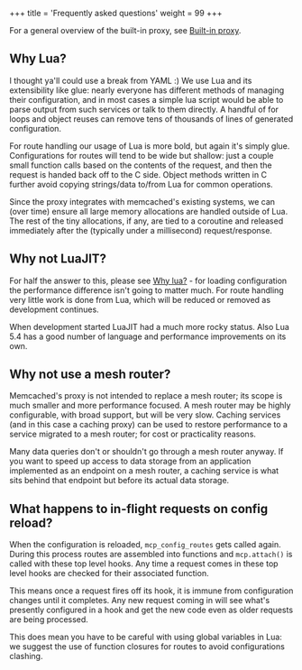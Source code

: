 +++
title = 'Frequently asked questions'
weight = 99
+++

For a general overview of the built-in proxy, see [Built-in proxy]({{<proxy_base_path>}}).

## Why Lua?

I thought ya'll could use a break from YAML :) We use Lua and its
extensibility like glue: nearly everyone has different methods of managing
their configuration, and in most cases a simple lua script would be able to
parse output from such services or talk to them directly. A handful of for
loops and object reuses can remove tens of thousands of lines of generated
configuration.

For route handling our usage of Lua is more bold, but again it's simply glue.
Configurations for routes will tend to be wide but shallow: just a couple
small function calls based on the contents of the request, and then the
request is handed back off to the C side. Object methods written in C further
avoid copying strings/data to/from Lua for common operations.

Since the proxy integrates with memcached's existing systems, we can (over
time) ensure all large memory allocations are handled outside of Lua. The rest
of the tiny allocations, if any, are tied to a coroutine and released
immediately after the (typically under a millisecond) request/response.

## Why not LuaJIT?

For half the answer to this, please see [Why lua?](#why-lua) - for loading
configuration the performance difference isn't going to matter much. For route
handling very little work is done from Lua, which will be reduced or removed
as development continues.

When development started LuaJIT had a much more rocky status. Also Lua 5.4 has
a good number of language and performance improvements on its own.

## Why not use a mesh router?

Memcached's proxy is not intended to replace a mesh router; its scope is much
smaller and more performance focused. A mesh router may be highly configurable,
with broad support, but will be very slow. Caching services (and in this case
a caching proxy) can be used to restore performance to a service migrated to a
mesh router; for cost or practicality reasons.

Many data queries don't or shouldn't go through a mesh router anyway. If you
want to speed up access to data storage from an application implemented as an
endpoint on a mesh router, a caching service is what sits behind that
endpoint but before its actual data storage.

## What happens to in-flight requests on config reload?

When the configuration is reloaded, `mcp_config_routes` gets called again.
During this process routes are assembled into functions and `mcp.attach()` is
called with these top level hooks. Any time a request comes in these top level
hooks are checked for their associated function.

This means once a request fires off its hook, it is immune from configuration
changes until it completes. Any new request coming in will see what's
presently configured in a hook and get the new code even as older requests are
being processed.

This does mean you have to be careful with using global variables in Lua: we
suggest the use of function closures for routes to avoid configurations
clashing.
